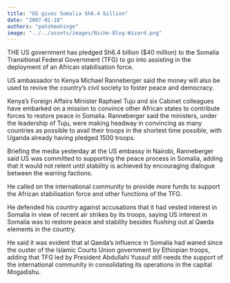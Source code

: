 ```yaml
---
title: "US gives Somalia Sh6.4 billion"
date: "2007-01-18"
authors: "patohmahinge"
image: "../../assets/images/Niche-Blog-Wizard.png"
---
```


THE US government has pledged Sh6.4 billion ($40 million) to the Somalia Transitional Federal Government (TFG) to go into assisting in the deployment of an African stabilisation force.

US ambassador to Kenya Michael Ranneberger said the money will also be used to revive the country’s civil society to foster peace and democracy.

Kenya’s Foreign Affairs Minister Raphael Tuju and six Cabinet colleagues have embarked on a mission to convince other African states to contribute forces to restore peace in Somalia. Ranneberger said the ministers, under the leadership of Tuju, were making headway in convincing as many countries as possible to avail their troops in the shortest time possible, with Uganda already having pledged 1500 troops.

Briefing the media yesterday at the US embassy in Nairobi, Ranneberger said US was committed to supporting the peace process in Somalia, adding that it would not relent until stability is achieved by encouraging dialogue between the warring factions.

He called on the international community to provide more funds to support the African stabilisation force and other functions of the TFG.

He defended his country against accusations that it had vested interest in Somalia in view of recent air strikes by its troops, saying US interest in Somalia was to restore peace and stability besides flushing out al Qaeda elements in the country.

He said it was evident that al Qaeda’s influence in Somalia had waned since the ouster of the Islamic Courts Union government by Ethiopian troops, adding that TFG led by President Abdullahi Yussuf still needs the support of the international community in consolidating its operations in the capital Mogadishu.
